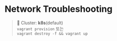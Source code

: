 # Network Troubleshooting

> 📘 Cluster: **k8s**(default)
<br> `vagrant provision` 또는
<br> `vagrant destroy -f && vagrant up`